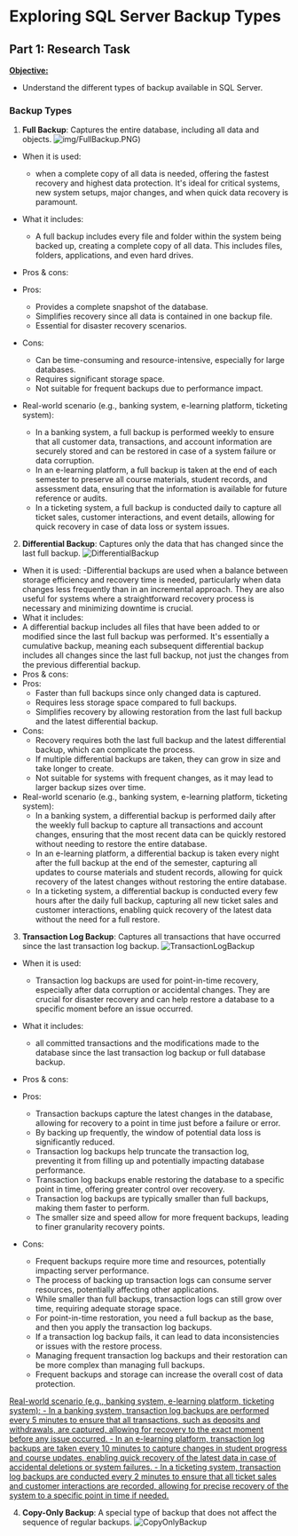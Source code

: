 # Exploring SQL Server Backup Types
## Part 1: Research Task 
<ins>**Objective:**<ins> 
- Understand the different types of backup available in SQL Server. 


### Backup Types
1. **Full Backup**: Captures the entire database, including all data and objects.
   ![img/FullBackup.PNG](https://github.com/FatemaAlsaaidi/Backup/blob/master/img/FullBackup.png))
- When it is used: 
   - when a complete copy of all data is needed, offering the fastest recovery and highest data protection. It's ideal for critical systems, new system setups, major changes, and when quick data recovery is paramount.
- What it includes:
	- A full backup includes every file and folder within the system being backed up, creating a complete copy of all data. This includes files, folders, applications, and even hard drives.
- Pros & cons:
- Pros:
  - Provides a complete snapshot of the database.
  - Simplifies recovery since all data is contained in one backup file.
  - Essential for disaster recovery scenarios.
- Cons:
  - Can be time-consuming and resource-intensive, especially for large databases.
  - Requires significant storage space.
  - Not suitable for frequent backups due to performance impact.

- Real-world scenario (e.g., banking system, e-learning platform, ticketing system):
	- In a banking system, a full backup is performed weekly to ensure that all customer data, transactions, and account information are securely stored and can be restored in case of a system failure or data corruption.
	- In an e-learning platform, a full backup is taken at the end of each semester to preserve all course materials, student records, and assessment data, ensuring that the information is available for future reference or audits.
	- In a ticketing system, a full backup is conducted daily to capture all ticket sales, customer interactions, and event details, allowing for quick recovery in case of data loss or system issues.

2. **Differential Backup**: Captures only the data that has changed since the last full backup.
![DifferentialBackup](img/DifferentialBackup.PNG)
- When it is used:
	-Differential backups are used when a balance between storage efficiency and recovery time is needed, particularly when data changes less frequently than in an incremental approach. They are also useful for systems where a straightforward recovery process is necessary and minimizing downtime is crucial.
- What it includes:
 - A differential backup includes all files that have been added to or modified since the last full backup was performed. It's essentially a cumulative backup, meaning each subsequent differential backup includes all changes since the last full backup, not just the changes from the previous differential backup.
- Pros & cons:
- Pros:
  - Faster than full backups since only changed data is captured.
  - Requires less storage space compared to full backups.
  - Simplifies recovery by allowing restoration from the last full backup and the latest differential backup.
- Cons:
  - Recovery requires both the last full backup and the latest differential backup, which can complicate the process.
  - If multiple differential backups are taken, they can grow in size and take longer to create.
  - Not suitable for systems with frequent changes, as it may lead to larger backup sizes over time.
- Real-world scenario (e.g., banking system, e-learning platform, ticketing system):
	- In a banking system, a differential backup is performed daily after the weekly full backup to capture all transactions and account changes, ensuring that the most recent data can be quickly restored without needing to restore the entire database.
	- In an e-learning platform, a differential backup is taken every night after the full backup at the end of the semester, capturing all updates to course materials and student records, allowing for quick recovery of the latest changes without restoring the entire database.
	- In a ticketing system, a differential backup is conducted every few hours after the daily full backup, capturing all new ticket sales and customer interactions, enabling quick recovery of the latest data without the need for a full restore.

3. **Transaction Log Backup**: Captures all transactions that have occurred since the last transaction log backup.
![TransactionLogBackup](img/TransactionLogBackup.png)
- When it is used:
	- Transaction log backups are used for point-in-time recovery, especially after data corruption or accidental changes. They are crucial for disaster recovery and can help restore a database to a specific moment before an issue occurred.
	 
- What it includes:
	- all committed transactions and the modifications made to the database since the last transaction log backup or full database backup.
- Pros & cons:
- Pros:
	- Transaction backups capture the latest changes in the database, allowing for recovery to a point in time just before a failure or error.
	- By backing up frequently, the window of potential data loss is significantly reduced.
	- Transaction log backups help truncate the transaction log, preventing it from filling up and potentially impacting database performance.
	- Transaction log backups enable restoring the database to a specific point in time, offering greater control over recovery.
	- Transaction log backups are typically smaller than full backups, making them faster to perform.
	- The smaller size and speed allow for more frequent backups, leading to finer granularity recovery points.

- Cons:
	- Frequent backups require more time and resources, potentially impacting server performance.
	- The process of backing up transaction logs can consume server resources, potentially affecting other applications.
	- While smaller than full backups, transaction logs can still grow over time, requiring adequate storage space. 
	- For point-in-time restoration, you need a full backup as the base, and then you apply the transaction log backups.
	- If a transaction log backup fails, it can lead to data inconsistencies or issues with the restore process.
	- Managing frequent transaction log backups and their restoration can be more complex than managing full backups.
	- Frequent backups and storage can increase the overall cost of data protection. 
	
<ins>Real-world scenario (e.g., banking system, e-learning platform, ticketing system):<ins>
	- In a banking system, transaction log backups are performed every 5 minutes to ensure that all transactions, such as deposits and withdrawals, are captured, allowing for recovery to the exact moment before any issue occurred.
	- In an e-learning platform, transaction log backups are taken every 10 minutes to capture changes in student progress and course updates, enabling quick recovery of the latest data in case of accidental deletions or system failures.
	- In a ticketing system, transaction log backups are conducted every 2 minutes to ensure that all ticket sales and customer interactions are recorded, allowing for precise recovery of the system to a specific point in time if needed.

4. **Copy-Only Backup**: A special type of backup that does not affect the sequence of regular backups.
![CopyOnlyBackup](img/OnlyCopyBackup.PNG)